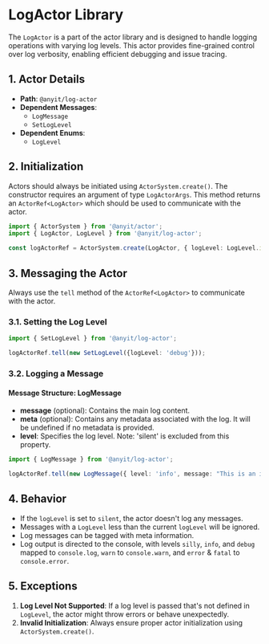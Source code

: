 # LogActor Library

The `LogActor` is a part of the actor library and is designed to handle logging operations with varying log levels. 
This actor provides fine-grained control over log verbosity, enabling efficient debugging and issue tracing.

## 1. Actor Details

- **Path**: `@anyit/log-actor`
- **Dependent Messages**:
    - `LogMessage`
    - `SetLogLevel`
- **Dependent Enums**:
    - `LogLevel`

## 2. Initialization

Actors should always be initiated using `ActorSystem.create()`. The constructor requires an argument of 
type `LogActorArgs`. This method returns an `ActorRef<LogActor>` which should be used to communicate with the actor.

```typescript
import { ActorSystem } from '@anyit/actor';
import { LogActor, LogLevel } from '@anyit/log-actor';

const logActorRef = ActorSystem.create(LogActor, { logLevel: LogLevel.info });
```

## 3. Messaging the Actor

Always use the `tell` method of the `ActorRef<LogActor>` to communicate with the actor.

### 3.1. Setting the Log Level

```typescript
import { SetLogLevel } from '@anyit/log-actor';

logActorRef.tell(new SetLogLevel({logLevel: 'debug'}));
```

### 3.2. Logging a Message

#### Message Structure: LogMessage

- **message** (optional): Contains the main log content.
- **meta** (optional): Contains any metadata associated with the log. It will be undefined if no metadata is provided.
- **level**: Specifies the log level. Note: 'silent' is excluded from this property.

```typescript
import { LogMessage } from '@anyit/log-actor';

logActorRef.tell(new LogMessage({ level: 'info', message: "This is an info message", meta: ["Metadata1", "Metadata2"] }));
```

## 4. Behavior

- If the `logLevel` is set to `silent`, the actor doesn't log any messages.
- Messages with a `LogLevel` less than the current `logLevel` will be ignored.
- Log messages can be tagged with meta information.
- Log output is directed to the console, with levels `silly`, `info`, and `debug` mapped to `console.log`, `warn` to `console.warn`, and `error` & `fatal` to `console.error`.

## 5. Exceptions

1. **Log Level Not Supported**: If a log level is passed that's not defined in `LogLevel`, the actor might throw errors or behave unexpectedly.
2. **Invalid Initialization**: Always ensure proper actor initialization using `ActorSystem.create()`.
